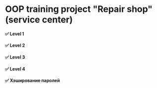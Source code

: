 # OOP training project "Repair shop" (service center)

#### :white_check_mark: Level 1
#### :white_check_mark: Level 2
#### :white_check_mark: Level 3
#### :white_check_mark: Level 4
#### :white_check_mark: Хэширование паролей